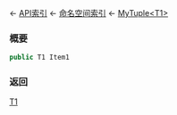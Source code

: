 ← [API索引](Api-Index) ← [命名空间索引](Namespace-Index) ← [MyTuple&lt;T1&gt;](VRage.MyTuple`1)

### 概要

```csharp
public T1 Item1
```

### 返回

[T1]()

